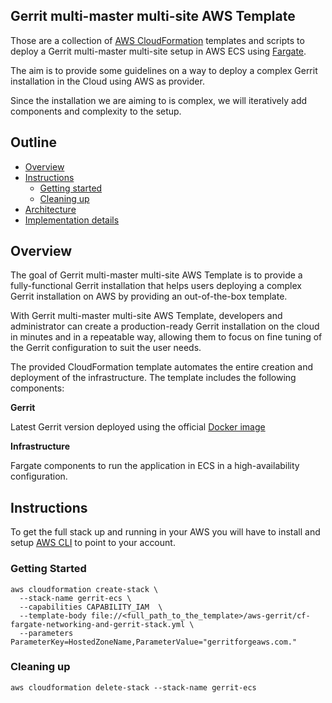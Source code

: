 ## Gerrit multi-master multi-site AWS Template
Those are a collection of [AWS CloudFormation](https://aws.amazon.com/cloudformation/)
templates and scripts to deploy a Gerrit multi-master multi-site setup in AWS ECS
using [Fargate](https://aws.amazon.com/fargate/).

The aim is to provide some guidelines on a way to deploy a complex Gerrit installation
in the Cloud using AWS as provider.

Since the installation we are aiming to is complex, we will iteratively add components
and complexity to the setup.

## Outline

- [Overview](#overview)
- [Instructions](#instructions)
  - [Getting started](#getting-started)
  - [Cleaning up](#cleaning-up)
- [Architecture](#architecture)
- [Implementation details](#implementation-details)

## Overview

The goal of Gerrit multi-master multi-site AWS Template is to provide a fully-functional
Gerrit installation that helps users deploying a complex Gerrit installation on AWS
by providing an out-of-the-box template.

With Gerrit multi-master multi-site AWS Template, developers and administrator
can create a production-ready Gerrit installation on the cloud in minutes and
in a repeatable way, allowing them to focus on fine tuning of the Gerrit configuration
to suit the user needs.

The provided CloudFormation template automates the entire creation and deployment
of the infrastructure. The template includes the following components:

**Gerrit**

Latest Gerrit version deployed using the official [Docker image](https://hub.docker.com/r/gerritcodereview/gerrit)

**Infrastructure**

Fargate components to run the application in ECS in a high-availability configuration.

## Instructions

To get the full stack up and running in your AWS you will have to install and
setup [AWS CLI](https://aws.amazon.com/cli/) to point to your account.

### Getting Started

```
aws cloudformation create-stack \
  --stack-name gerrit-ecs \
  --capabilities CAPABILITY_IAM  \
  --template-body file://<full_path_to_the_template>/aws-gerrit/cf-fargate-networking-and-gerrit-stack.yml \
  --parameters  ParameterKey=HostedZoneName,ParameterValue="gerritforgeaws.com."
```

### Cleaning up

```
aws cloudformation delete-stack --stack-name gerrit-ecs
```
